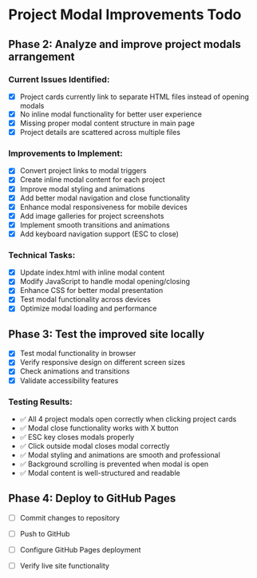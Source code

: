 # Project Modal Improvements Todo

## Phase 2: Analyze and improve project modals arrangement

### Current Issues Identified:
- [x] Project cards currently link to separate HTML files instead of opening modals
- [x] No inline modal functionality for better user experience
- [x] Missing proper modal content structure in main page
- [x] Project details are scattered across multiple files

### Improvements to Implement:
- [x] Convert project links to modal triggers
- [x] Create inline modal content for each project
- [x] Improve modal styling and animations
- [x] Add better modal navigation and close functionality
- [x] Enhance modal responsiveness for mobile devices
- [x] Add image galleries for project screenshots
- [x] Implement smooth transitions and animations
- [x] Add keyboard navigation support (ESC to close)

### Technical Tasks:
- [x] Update index.html with inline modal content
- [x] Modify JavaScript to handle modal opening/closing
- [x] Enhance CSS for better modal presentation
- [x] Test modal functionality across devices
- [x] Optimize modal loading and performance

## Phase 3: Test the improved site locally
- [x] Test modal functionality in browser
- [x] Verify responsive design on different screen sizes
- [x] Check animations and transitions
- [x] Validate accessibility features

### Testing Results:
- ✅ All 4 project modals open correctly when clicking project cards
- ✅ Modal close functionality works with X button
- ✅ ESC key closes modals properly
- ✅ Click outside modal closes modal correctly
- ✅ Modal styling and animations are smooth and professional
- ✅ Background scrolling is prevented when modal is open
- ✅ Modal content is well-structured and readable

## Phase 4: Deploy to GitHub Pages
- [ ] Commit changes to repository
- [ ] Push to GitHub
- [ ] Configure GitHub Pages deployment
- [ ] Verify live site functionality

